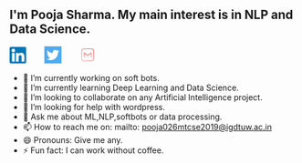 
## I'm Pooja Sharma. My main interest is in NLP and Data Science.

[![linkedin](https://github.com/Pooja1sharma/Pooja1sharma/blob/master/Webp.net-resizeimage.png)](https://www.linkedin.com/in/pooja-sharma-406532198/)&nbsp;&nbsp;&nbsp;&nbsp;&nbsp;&nbsp;&nbsp;
[![twitter](https://github.com/Pooja1sharma/Pooja1sharma/blob/master/ttt.png)](https://twitter.com/poojash90366231)&nbsp;&nbsp;&nbsp;&nbsp;&nbsp;&nbsp;&nbsp;
[![mail](https://github.com/Pooja1sharma/Pooja1sharma/blob/master/m1.png)](mailto:pooja026mtcse19@igdtuw.ac.in)
 
  
 
 

- 🔭 I’m currently working on soft bots.
- 🌱 I’m currently learning Deep Learning and Data Science.
- 👯 I’m looking to collaborate on any Artificial Intelligence project.
- 🤔 I’m looking for help with wordpress.
- 💬 Ask me about ML,NLP,softbots or data processing.
- 📫 How to reach me on: mailto: pooja026mtcse2019@igdtuw.ac.in
- 😄 Pronouns: Give me any.
- ⚡ Fun fact: I can work without coffee.
